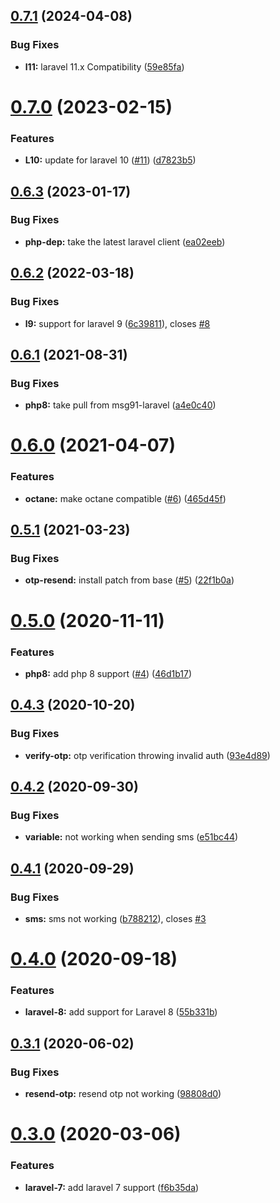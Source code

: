 ## [0.7.1](https://github.com/craftsys/msg91-laravel-notification-channel/compare/v0.7.0...v0.7.1) (2024-04-08)


### Bug Fixes

* **l11:** laravel 11.x Compatibility ([59e85fa](https://github.com/craftsys/msg91-laravel-notification-channel/commit/59e85fa5a1544c47fbbef87b84f55c9fdc9cc94e))

# [0.7.0](https://github.com/craftsys/msg91-laravel-notification-channel/compare/v0.6.3...v0.7.0) (2023-02-15)


### Features

* **L10:** update for laravel 10 ([#11](https://github.com/craftsys/msg91-laravel-notification-channel/issues/11)) ([d7823b5](https://github.com/craftsys/msg91-laravel-notification-channel/commit/d7823b53b0017b5d514537f14d807a14eebafd74))

## [0.6.3](https://github.com/craftsys/msg91-laravel-notification-channel/compare/v0.6.2...v0.6.3) (2023-01-17)


### Bug Fixes

* **php-dep:** take the latest laravel client ([ea02eeb](https://github.com/craftsys/msg91-laravel-notification-channel/commit/ea02eeb88bd152ef55a70646a685941f60ac1409))

## [0.6.2](https://github.com/craftsys/msg91-laravel-notification-channel/compare/v0.6.1...v0.6.2) (2022-03-18)


### Bug Fixes

* **l9:** support for laravel 9 ([6c39811](https://github.com/craftsys/msg91-laravel-notification-channel/commit/6c39811730523067c7054c55b60dc0ef2acbd6fd)), closes [#8](https://github.com/craftsys/msg91-laravel-notification-channel/issues/8)

## [0.6.1](https://github.com/craftsys/msg91-laravel-notification-channel/compare/v0.6.0...v0.6.1) (2021-08-31)


### Bug Fixes

* **php8:** take pull from msg91-laravel ([a4e0c40](https://github.com/craftsys/msg91-laravel-notification-channel/commit/a4e0c403ad4880613513c8c3df38feb80427a621))

# [0.6.0](https://github.com/craftsys/msg91-laravel-notification-channel/compare/v0.5.1...v0.6.0) (2021-04-07)


### Features

* **octane:** make octane compatible ([#6](https://github.com/craftsys/msg91-laravel-notification-channel/issues/6)) ([465d45f](https://github.com/craftsys/msg91-laravel-notification-channel/commit/465d45f7634542c6ebdb09640f0a122c8afa0ec7))

## [0.5.1](https://github.com/craftsys/msg91-laravel-notification-channel/compare/v0.5.0...v0.5.1) (2021-03-23)


### Bug Fixes

* **otp-resend:** install patch from base ([#5](https://github.com/craftsys/msg91-laravel-notification-channel/issues/5)) ([22f1b0a](https://github.com/craftsys/msg91-laravel-notification-channel/commit/22f1b0a763daf8ddce8502b1edca2c6537286470))

# [0.5.0](https://github.com/craftsys/msg91-laravel-notification-channel/compare/v0.4.3...v0.5.0) (2020-11-11)


### Features

* **php8:** add php 8 support ([#4](https://github.com/craftsys/msg91-laravel-notification-channel/issues/4)) ([46d1b17](https://github.com/craftsys/msg91-laravel-notification-channel/commit/46d1b17921a4e9a1a7e5133448f96f1c16c2c0a8))

## [0.4.3](https://github.com/craftsys/msg91-laravel-notification-channel/compare/v0.4.2...v0.4.3) (2020-10-20)


### Bug Fixes

* **verify-otp:** otp verification throwing invalid auth ([93e4d89](https://github.com/craftsys/msg91-laravel-notification-channel/commit/93e4d89fd454c20a35b034ae951ad6ab48e5159e))

## [0.4.2](https://github.com/craftsys/msg91-laravel-notification-channel/compare/v0.4.1...v0.4.2) (2020-09-30)


### Bug Fixes

* **variable:** not working when sending sms ([e51bc44](https://github.com/craftsys/msg91-laravel-notification-channel/commit/e51bc44771dbb0a9afd131db016c70e23312fef5))

## [0.4.1](https://github.com/craftsys/msg91-laravel-notification-channel/compare/v0.4.0...v0.4.1) (2020-09-29)


### Bug Fixes

* **sms:** sms not working ([b788212](https://github.com/craftsys/msg91-laravel-notification-channel/commit/b788212e6f0139c9315855e866f83b94f18e57d6)), closes [#3](https://github.com/craftsys/msg91-laravel-notification-channel/issues/3)

# [0.4.0](https://github.com/craftsys/msg91-laravel-notification-channel/compare/v0.3.1...v0.4.0) (2020-09-18)


### Features

* **laravel-8:** add support for Laravel 8 ([55b331b](https://github.com/craftsys/msg91-laravel-notification-channel/commit/55b331b021c4d0119d96689382d1c9b7bad13ae8))

## [0.3.1](https://github.com/craftsys/msg91-laravel-notification-channel/compare/v0.3.0...v0.3.1) (2020-06-02)


### Bug Fixes

* **resend-otp:** resend otp not working ([98808d0](https://github.com/craftsys/msg91-laravel-notification-channel/commit/98808d0dcfedf11bcfb3db8023b046358ac3ed49))

# [0.3.0](https://github.com/craftsys/msg91-laravel-notification-channel/compare/v0.2.0...v0.3.0) (2020-03-06)


### Features

* **laravel-7:** add laravel 7 support ([f6b35da](https://github.com/craftsys/msg91-laravel-notification-channel/commit/f6b35daf5a51e00dbb4bb97fe4093c3dadaf8dd7))
